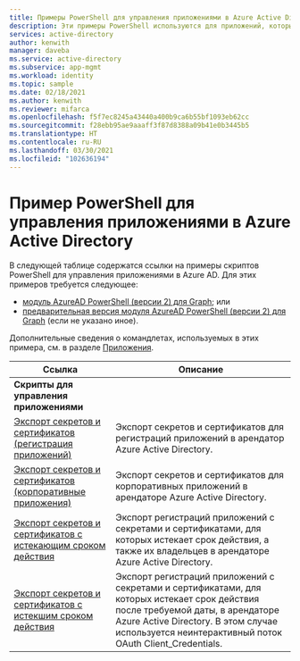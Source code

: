 ```yaml
---
title: Примеры PowerShell для управления приложениями в Azure Active Directory
description: Эти примеры PowerShell используются для приложений, которыми вы управляете в своем арендаторе Azure Active Directory. Их можно использовать для поиска данных об истечении срока действия секретов и сертификатов.
services: active-directory
author: kenwith
manager: daveba
ms.service: active-directory
ms.subservice: app-mgmt
ms.workload: identity
ms.topic: sample
ms.date: 02/18/2021
ms.author: kenwith
ms.reviewer: mifarca
ms.openlocfilehash: f5f7ec8245a43440a400b9ca6b55bf1093eb62cc
ms.sourcegitcommit: f28ebb95ae9aaaff3f87d8388a09b41e0b3445b5
ms.translationtype: HT
ms.contentlocale: ru-RU
ms.lasthandoff: 03/30/2021
ms.locfileid: "102636194"
---
```

# <a name="azure-active-directory-powershell-examples-for-application-management"></a>Пример PowerShell для управления приложениями в Azure Active Directory

В следующей таблице содержатся ссылки на примеры скриптов PowerShell для управления приложениями в Azure AD. Для этих примеров требуется следующее:
- [модуль AzureAD PowerShell (версии 2) для Graph](/powershell/azure/active-directory/install-adv2); или
- [предварительная версия модуля AzureAD PowerShell (версии 2) для Graph](/powershell/azure/active-directory/install-adv2?view=azureadps-2.0-preview&preserve-view=true) (если не указано иное).

Дополнительные сведения о командлетах, используемых в этих примера, см. в разделе [Приложения](/powershell/module/azuread/#applications).

| Ссылка | Описание |
|---|---|
|**Скрипты для управления приложениями**||
| [Экспорт секретов и сертификатов (регистрация приложений)](scripts/powershell-export-all-app-registrations-secrets-and-certs.md) | Экспорт секретов и сертификатов для регистраций приложений в арендатор Azure Active Directory. |
| [Экспорт секретов и сертификатов (корпоративные приложения)](scripts/powershell-export-all-enterprise-apps-secrets-and-certs.md) | Экспорт секретов и сертификатов для корпоративных приложений в арендаторе Azure Active Directory. |
| [Экспорт секретов и сертификатов с истекающим сроком действия](scripts/powershell-export-apps-with-expriring-secrets.md) | Экспорт регистраций приложений с секретами и сертификатами, для которых истекает срок действия, а также их владельцев в арендаторе Azure Active Directory. |
| [Экспорт секретов и сертификатов с истекшим сроком действия](scripts/powershell-export-apps-with-secrets-beyond-required.md) | Экспорт регистраций приложений с секретами и сертификатами, для которых истекает срок действия после требуемой даты, в арендаторе Azure Active Directory. В этом случае используется неинтерактивный поток OAuth Client_Credentials. |
